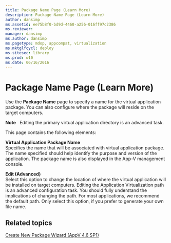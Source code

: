 ```yaml
---
title: Package Name Page (Learn More)
description: Package Name Page (Learn More)
author: dansimp
ms.assetid: ee75b8f0-bd9d-4460-a256-016ff97c2386
ms.reviewer: 
manager: dansimp
ms.author: dansimp
ms.pagetype: mdop, appcompat, virtualization
ms.mktglfcycl: deploy
ms.sitesec: library
ms.prod: w10
ms.date: 06/16/2016
---
```



# Package Name Page (Learn More)


Use the **Package Name** page to specify a name for the virtual application package. You can also configure where the package will reside on the target computers.

**Note**  
Editing the primary virtual application directory is an advanced task.

 

This page contains the following elements:

<a href="" id="virtual-application-package-name"></a>**Virtual Application Package Name**  
Specifies the name that will be associated with virtual application package. The name specified should help identify the purpose and version of the application. The package name is also displayed in the App-V management console.

<a href="" id="edit--advanced-"></a>**Edit (Advanced)**  
Select this option to change the location of where the virtual application will be installed on target computers. Editing the Application Virtualization path is an advanced configuration task. You should fully understand the implications of changing the path. For most applications, we recommend the default path. Only select this option, if you prefer to generate your own file name.

## Related topics


[Create New Package Wizard (AppV 4.6 SP1)](create-new-package-wizard---appv-46-sp1-.md)

 

 





